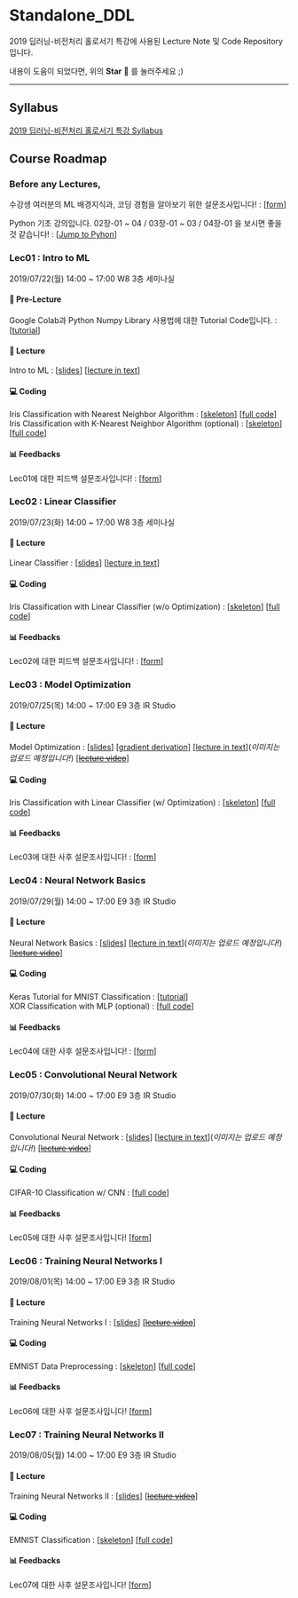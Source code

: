 # Standalone_DDL

2019 딥러닝-비전처리 홀로서기 특강에 사용된 Lecture Note 및 Code Repository입니다.<br/>

내용이 도움이 되었다면, 위의 **Star** :star2: 를 눌러주세요 ;)

***

## Syllabus

[2019 딥러닝-비전처리 홀로서기 특강 Syllabus](https://docs.google.com/document/d/17PwKdZzKcuDMwj2gHwknghfnnjx8yttFv6-SD_Tr8yw/edit?usp=sharing) 

## Course Roadmap

### Before any Lectures,

수강생 여러분의 ML 배경지식과, 코딩 경험을 알아보기 위한 설문조사입니다! : [[form](https://forms.gle/Jd2tEZxA4y6EgBNq9)]<br/>

Python 기초 강의입니다. 02장-01 ~ 04 / 03장-01 ~ 03 / 04장-01 을 보시면 좋을 것 같습니다! : [[Jump to Pyhon](https://wikidocs.net/book/1)]

### Lec01 : Intro to ML

2019/07/22(월) 14:00 ~ 17:00 W8 3층 세미나실

#### :green_book: Pre-Lecture

Google Colab과 Python Numpy Library 사용법에 대한 Tutorial Code입니다. : [[tutorial](Lec01/Lec01_Colab_&_Numpy_Tutorial.ipynb)]

#### :closed_book: Lecture

Intro to ML : [[slides](Lec01/Lec01_Intro_to_ML_v3_upld.pdf)] [[lecture in text](Lec01/Lec01_Intro_to_ML.md)]

#### :computer: Coding

Iris Classification with Nearest Neighbor Algorithm : [[skeleton](Lec01/Lec01_Nearest_Neighbor_sk.ipynb)] [[full code](Lec01/Lec01_Nearest_Neighbor.ipynb)]<br/>
Iris Classification with K-Nearest Neighbor Algorithm (optional) : [[skeleton](Lec01/Lec01_K_Nearest_Neighbor_sk.ipynb)] [[full code](Lec01/Lec01_K_Nearest_Neighbor.ipynb)]

#### :bar_chart: Feedbacks

Lec01에 대한 피드백 설문조사입니다! : [[form](https://forms.gle/tGXtwfH8TnxRLzxU9)]

### Lec02 : Linear Classifier

2019/07/23(화) 14:00 ~ 17:00 W8 3층 세미나실

#### :closed_book: Lecture

Linear Classifier : [[slides](Lec02/Lec02_Linear_Classifier_v2_upld.pdf)] [[lecture in text](Lec02/Lec02_Linear_Classifier.md)]

#### :computer: Coding

Iris Classification with Linear Classifier (w/o Optimization) : [[skeleton](Lec02/Lec02_NoTrain_sk.ipynb)] [[full code](Lec02/Lec02_NoTrain_sklearn.ipynb)]

#### :bar_chart: Feedbacks

Lec02에 대한 피드백 설문조사입니다! : [[form](https://forms.gle/HxgZx8W2Cy9NUqNb6)]

### Lec03 : Model Optimization

2019/07/25(목) 14:00 ~ 17:00 E9 3층 IR Studio

#### :closed_book: Lecture

Model Optimization : [[slides](Lec03/Lec03_Model_Optimization_v2_upld.pdf)] [[gradient derivation](Lec03/Lec03_Model_Optimization_Deriving_Gradients.pdf)] [[lecture in text](Lec03/Lec03_Model_Optimization.md)](_이미지는 업로드 예정입니다!_) [[~~lecture video~~](*)]

#### :computer: Coding

Iris Classification with Linear Classifier (w/ Optimization) : [[skeleton](Lec03/Lec03_IrisClassification_sk.ipynb)] [[full code](Lec03/Lec03_IrisClassification_v2.ipynb)]

#### :bar_chart: Feedbacks

Lec03에 대한 사후 설문조사입니다! : [[form](https://docs.google.com/forms/d/1NEBFQUx_NgtroB0Iq1rf9PyMog9BpYZspUpY6vy01PU/edit)]

### Lec04 : Neural Network Basics

2019/07/29(월) 14:00 ~ 17:00 E9 3층 IR Studio

#### :closed_book: Lecture

Neural Network Basics : [[slides](Lec04/Lec04_Neural_Network_Basics_v2_upld.pdf)] [[lecture in text](Lec04/Lec04_Neural_Network_Basics.md)](_이미지는 업로드 예정입니다!_) [[~~lecture video~~](*)]

#### :computer: Coding

Keras Tutorial for MNIST Classification : [[tutorial](Lec04/Lec04_Keras_Tutorial.ipynb)]<br/>
XOR Classification with MLP (optional) : [[full code](Lec04/Lec04_XOR_practice.ipynb)]

#### :bar_chart: Feedbacks

Lec04에 대한 사후 설문조사입니다! : [[form](https://forms.gle/jpwUvFUKshhSy61Q9)]

### Lec05 : Convolutional Neural Network

2019/07/30(화) 14:00 ~ 17:00 E9 3층 IR Studio

#### :closed_book: Lecture

Convolutional Neural Network : [[slides](Lec05/Lec05_Convolutional_Neural_Network_v2_upld.pdf)] [[lecture in text](Lec05/Lec05_Convolutional_Neural_Network.md)](_이미지는 업로드 예정입니다!_) [[~~lecture video~~](*)]

#### :computer: Coding

CIFAR-10 Classification w/ CNN : [[full code](Lec05/Lec05_CIFAR_10.ipynb)]<br/>

#### :bar_chart: Feedbacks

Lec05에 대한 사후 설문조사입니다! [[form](https://forms.gle/xsuAwgkwpXcTe7kdA)]

### Lec06 : Training Neural Networks I

2019/08/01(목) 14:00 ~ 17:00 E9 3층 IR Studio

#### :closed_book: Lecture

Training Neural Networks I : [[slides](Lec06/Lec06_Training_Neural_Networks.pdf)] [[~~lecture video~~](*)]

#### :computer: Coding

EMNIST Data Preprocessing : [[skeleton](Lec06/Lec06_EMNIST_Preprocess_sk.ipynb)] [[full code](Lec06/Lec06_EMNIST_Preprocess.ipynb)]

#### :bar_chart: Feedbacks

Lec06에 대한 사후 설문조사입니다! [[form](https://forms.gle/sJnXLSArPxRDmrpbA)]

### Lec07 : Training Neural Networks II

2019/08/05(월) 14:00 ~ 17:00 E9 3층 IR Studio

#### :closed_book: Lecture

Training Neural Networks II : [[slides](Lec07/Lec07_Training_Neural_Networks_II_v2.pdf)] [[~~lecture video~~](*)]

#### :computer: Coding

EMNIST Classification : [[skeleton](Lec07/Lec07_EMNIST_Classification_sk.ipynb)] [[full code](Lec07/Lec07_EMNIST_Classification.ipynb)]

#### :bar_chart: Feedbacks

Lec07에 대한 사후 설문조사입니다! [[form](https://forms.gle/o5L4xkVxAj7t6Wm28)]


